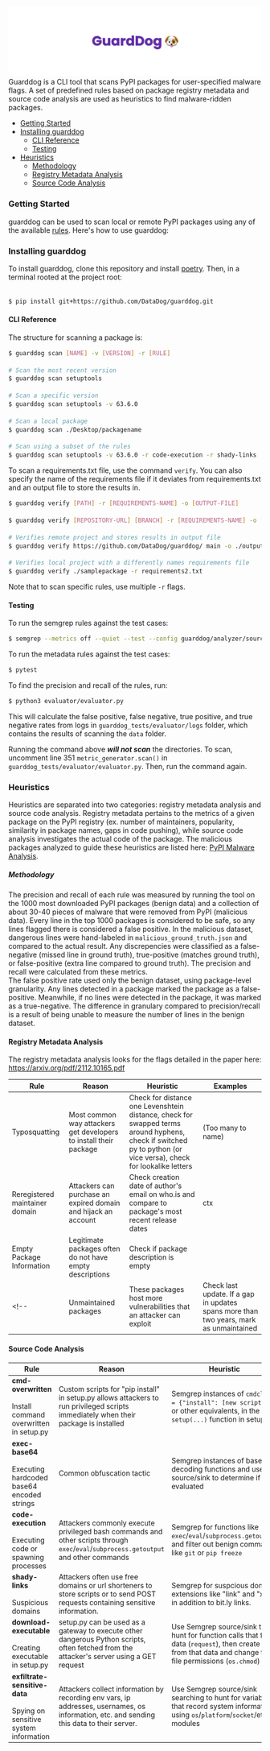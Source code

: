 ![GuardDog Banner](docs/images/banner.png)
Guarddog is a CLI tool that scans PyPI packages for user-specified malware flags. 
A set of predefined rules based on package registry metadata and source code analysis are used as heuristics to find malware-ridden packages.


- [Getting Started](#getting-started)
- [Installing guarddog](#installing-guarddog)
  - [CLI Reference](#cli-reference)
  - [Testing](#testing)
- [Heuristics](#heuristics)
    - [Methodology](#methodology)
  - [Registry Metadata Analysis](#registry-metadata-analysis)
  - [Source Code Analysis](#source-code-analysis)


### Getting Started
guarddog can be used to scan local or remote PyPI packages using any of the available [rules](#heuristics). Here's how to use guarddog:


### Installing guarddog
To install guarddog, clone this repository and install [poetry](https://python-poetry.org/docs/#osx--linux--bashonwindows-install-instructions). Then, in a terminal rooted at the project root:

```sh

$ pip install git+https://github.com/DataDog/guarddog.git
```


#### CLI Reference
The structure for scanning a package is:

```sh
$ guarddog scan [NAME] -v [VERSION] -r [RULE]

# Scan the most recent version
$ guarddog scan setuptools 

# Scan a specific version
$ guarddog scan setuptools -v 63.6.0 

# Scan a local package
$ guarddog scan ./Desktop/packagename 

# Scan using a subset of the rules
$ guarddog scan setuptools -v 63.6.0 -r code-execution -r shady-links 
```

To scan a requirements.txt file, use the command `verify`. You can also specify the name of the requirements file if it deviates from requirements.txt and an output file to store the results in.

```sh
$ guarddog verify [PATH] -r [REQUIREMENTS-NAME] -o [OUTPUT-FILE]

$ guarddog verify [REPOSITORY-URL] [BRANCH] -r [REQUIREMENTS-NAME] -o [OUTPUT-FILE]

# Verifies remote project and stores results in output file
$ guarddog verify https://github.com/DataDog/guarddog/ main -o ./output.json

# Verifies local project with a differently names requirements file
$ guarddog verify ./samplepackage -r requirements2.txt
```

Note that to scan specific rules, use multiple `-r` flags.


#### Testing

To run the semgrep rules against the test cases:

```sh
$ semgrep --metrics off --quiet --test --config guarddog/analyzer/sourcecode tests/analyzer/sourcecode
```

To run the metadata rules against the test cases:
```sh
$ pytest
```

To find the precision and recall of the rules, run: 
```sh
$ python3 evaluator/evaluator.py
```
This will calculate the false positive, false negative, true positive, and true negative rates from logs in `guarddog_tests/evaluator/logs` folder, which contains the results of scanning the `data` folder.

Running the command above ***will not scan*** the directories. To scan, uncomment line 351 `metric_generator.scan()` in `guarddog_tests/evaluator/evaluator.py`. Then, run the command again.

### Heuristics
Heuristics are separated into two categories: registry metadata analysis and source code analysis. Registry metadata pertains to the metrics of a given package on the PyPI registry (ex. number of maintainers, popularity, similarity in package names, gaps in code pushing), while source code analysis investigates the actual code of the package. The malicious packages analyzed to guide these heuristics are listed here: [PyPI Malware Analysis](https://datadoghq.atlassian.net/wiki/spaces/~628e8c561a437e007042ec14/pages/2515534035/PyPI+Malware+Analysis).

##### Methodology
The precision and recall of each rule was measured by running the tool on the 1000 most downloaded PyPI packages (benign data) and a collection of about 30-40 pieces of malware that were removed from PyPI (malicious data). Every line in the top 1000 packages is considered to be safe, so any lines flagged there is considered a false positive. In the malicious dataset, dangerous lines were hand-labeled in `malicious_ground_truth.json` and compared to the actual result. Any discrepencies were classified as a false-negative (missed line in ground truth), true-positive (matches ground truth), or false-positive (extra line compared to ground truth). The precision and recall were calculated from these metrics. 
<br/>
The false positive rate used only the benign dataset, using package-level granularity. Any lines detected in a package marked the package as a false-positive. Meanwhile, if no lines were detected in the package, it was marked as a true-negative. The difference in granulary compared to precision/recall is a result of being unable to measure the number of lines in the benign dataset.

#### Registry Metadata Analysis
The registry metadata analysis looks for the flags detailed in the paper here: https://arxiv.org/pdf/2112.10165.pdf

| Rule | Reason | Heuristic | Examples |
|---|---|---|---|
| Typosquatting | Most common way attackers get developers to install their package | Check for distance one Levenshtein distance, check for swapped terms around hyphens, check if switched py to python (or vice versa), check for lookalike letters | (Too many to name) |
| Reregistered maintainer domain | Attackers can purchase an expired domain and hijack an account | Check creation date of author's email on who.is and compare to package's most recent release dates| ctx |
| Empty Package Information | Legitimate packages often do not have empty descriptions | Check if package description is empty | |
<!-- | Unmaintained packages | These packages host more vulnerabilities that an attacker can exploit | Check last update. If a gap in updates spans more than two years, mark as unmaintained | event-stream | -->

#### Source Code Analysis
| Rule | Reason | Heuristic | Examples |
|---|---|---|---|
| **cmd-overwritten** <br/><br/> Install command overwritten in setup.py | Custom scripts for "pip install" in setup.py allows attackers to run privileged scripts immediately when their package is installed | Semgrep instances of `cmdclass = {"install": [new script]}`, or other equivalents, in the `setup(...)` function in setup.py | httplib3, htpplib2, request-oathlib, unicode-csv, etc. |
| **exec-base64** <br/><br/> Executing hardcoded base64 encoded strings | Common obfuscation tactic | Semgrep instances of base64 decoding functions and use source/sink to determine if evaluated | colourama, httplib3, request-oathlib, unicode-csv, etc. |
| **code-execution** <br/><br/> Executing code or spawning processes | Attackers commonly execute privileged bash commands and other scripts through `exec`/`eval`/`subprocess.getoutput` and other commands | Semgrep for functions like `exec`/`eval`/`subprocess.getoutput` and filter out benign commands like `git` or `pip freeze` | colourama, loglib-modules, pzymail |
| **shady-links** <br/><br/> Suspicious domains | Attackers often use free domains or url shorteners to store scripts or to send POST requests containing sensitive information. | Semgrep for suspcious domain extensions like "link" and "xyz", in addition to bit.ly links. | pzymail, py-jwt, pyjtw, tenserflow, etc. |
| **download-executable** <br/><br/> Creating executable in setup.py | setup.py can be used as a gateway to execute other dangerous Python scripts, often fetched from the attacker's server using a GET request | Use Semgrep source/sink to hunt for function calls that fetch data (`request`), then create files from that data and change the file permissions (`os.chmod`) | distrib, colourama, pzymail |
| **exfiltrate-sensitive-data** <br/><br/> Spying on sensitive system information | Attackers collect information by recording env vars, ip addresses, usernames, os information, etc. and sending this data to their server. | Use Semgrep source/sink searching to hunt for variables that record system information using `os`/`platform`/`socket`/etc. modules | distrib, loglib-modules, tenserflow |

